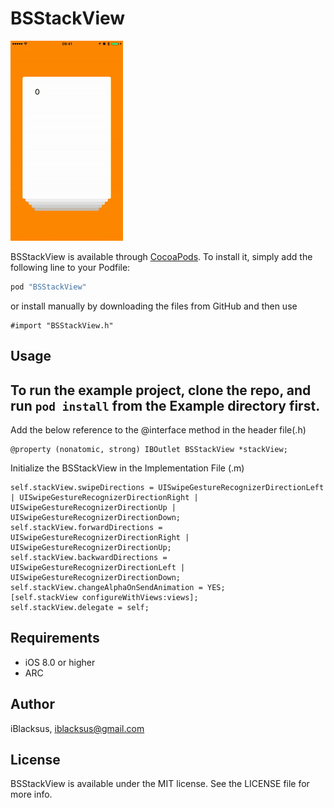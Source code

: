 # BSStackView

![Image](DemoResources/demo.gif)

BSStackView is available through [CocoaPods](http://cocoapods.org). To install
it, simply add the following line to your Podfile:

```ruby
pod "BSStackView"
```
or install manually by downloading the files from GitHub and then use
```ObjC
#import "BSStackView.h"
```

## Usage

## To run the example project, clone the repo, and run `pod install` from the Example directory first.

Add the below reference to the @interface method in the header file(.h)
```ObjC
@property (nonatomic, strong) IBOutlet BSStackView *stackView;
```

Initialize the BSStackView in the Implementation File (.m)
```ObjC
self.stackView.swipeDirections = UISwipeGestureRecognizerDirectionLeft | UISwipeGestureRecognizerDirectionRight | UISwipeGestureRecognizerDirectionUp | UISwipeGestureRecognizerDirectionDown;
self.stackView.forwardDirections = UISwipeGestureRecognizerDirectionRight | UISwipeGestureRecognizerDirectionUp;
self.stackView.backwardDirections = UISwipeGestureRecognizerDirectionLeft | UISwipeGestureRecognizerDirectionDown;
self.stackView.changeAlphaOnSendAnimation = YES;
[self.stackView configureWithViews:views];
self.stackView.delegate = self;
```

## Requirements
  * iOS 8.0 or higher
  * ARC

## Author

iBlacksus, iblacksus@gmail.com

## License

BSStackView is available under the MIT license. See the LICENSE file for more info.
